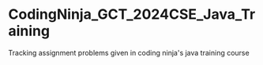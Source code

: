 # CodingNinja_GCT_2024CSE_Java_Training
Tracking assignment problems given in coding ninja's java training course

